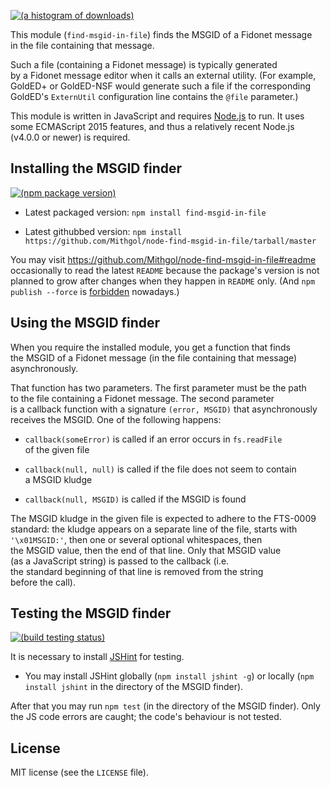 [![(a histogram of downloads)](https://nodei.co/npm-dl/find-msgid-in-file.png?height=3)](https://npmjs.org/package/find-msgid-in-file)

This module (`find-msgid-in-file`) finds the MSGID of a Fidonet message in the file containing that message.

Such a file (containing a Fidonet message) is typically generated by a Fidonet message editor when it calls an external utility. (For example, GoldED+ or GoldED-NSF would generate such a file if the corresponding GoldED's `ExternUtil` configuration line contains the `@file` parameter.)

This module is written in JavaScript and requires [Node.js](http://nodejs.org/) to run. It uses some ECMAScript 2015 features, and thus a relatively recent Node.js (v4.0.0 or newer) is required.

## Installing the MSGID finder

[![(npm package version)](https://nodei.co/npm/find-msgid-in-file.png?downloads=true&downloadRank=true)](https://npmjs.org/package/find-msgid-in-file)

* Latest packaged version: `npm install find-msgid-in-file`

* Latest githubbed version: `npm install https://github.com/Mithgol/node-find-msgid-in-file/tarball/master`

You may visit https://github.com/Mithgol/node-find-msgid-in-file#readme occasionally to read the latest `README` because the package's version is not planned to grow after changes when they happen in `README` only. (And `npm publish --force` is [forbidden](http://blog.npmjs.org/post/77758351673/no-more-npm-publish-f) nowadays.)

## Using the MSGID finder

When you require the installed module, you get a function that finds the MSGID of a Fidonet message (in the file containing that message) asynchronously.

That function has two parameters. The first parameter must be the path to the file containing a Fidonet message. The second parameter is a callback function with a signature `(error, MSGID)` that asynchronously receives the MSGID. One of the following happens:

* `callback(someError)` is called if an error occurs in `fs.readFile` of the given file

* `callback(null, null)` is called if the file does not seem to contain a MSGID kludge

* `callback(null, MSGID)` is called if the MSGID is found

The MSGID kludge in the given file is expected to adhere to the FTS-0009 standard: the kludge appears on a separate line of the file, starts with `'\x01MSGID:'`, then one or several optional whitespaces, then the MSGID value, then the end of that line. Only that MSGID value (as a JavaScript string) is passed to the callback (i.e. the standard beginning of that line is removed from the string before the call).

## Testing the MSGID finder

[![(build testing status)](https://img.shields.io/travis/Mithgol/node-find-msgid-in-file/master.svg?style=plastic)](https://travis-ci.org/Mithgol/node-find-msgid-in-file)

It is necessary to install [JSHint](http://jshint.com/) for testing.

* You may install JSHint globally (`npm install jshint -g`) or locally (`npm install jshint` in the directory of the MSGID finder).

After that you may run `npm test` (in the directory of the MSGID finder). Only the JS code errors are caught; the code's behaviour is not tested.

## License

MIT license (see the `LICENSE` file).
